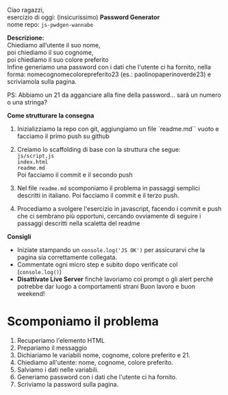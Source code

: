 Ciao ragazzi,  
esercizio di oggi: (insicurissimo) **Password Generator**  
nome repo: `js-pwdgen-wannabe` 

**Descrizione:**  
Chiediamo all’utente il suo nome,  
poi chiediamo il suo cognome,  
poi chiediamo il suo colore preferito  
Infine generiamo una password con i dati che l'utente ci ha fornito, nella forma: nomecognomecolorepreferito23
(es.: paolinopaperinoverde23) e scriviamola sulla pagina.

PS: Abbiamo un 21 da agganciare alla fine della password... sarà un numero o una stringa?

**Come strutturare la consegna**

1. Inizializziamo la repo con git, aggiungiamo un file `readme.md`` vuoto e facciamo il primo push su github

2. Creiamo lo scaffolding di base con la struttura che segue:  
`js/script.js`  
`index.html`  
`readme.md`  
Poi facciamo il commit e il secondo push

3. Nel file `readme.md` scomponiamo il problema in passaggi semplici descritti in italiano. Poi facciamo il commit e il terzo push.

4. Procediamo a svolgere l'esercizio in javascript,  facendo i commit e push che ci sembrano più opportuni, cercando ovviamente di seguire i passaggi descritti nella scaletta del readme

**Consigli**  
- Iniziate stampando un `console.log('JS OK')` per assicurarvi che la pagina sia  correttamente collegata.  
- Commentate ogni micro step e subito dopo verificate col (`console.log()`)  
- **Disattivate Live Server** finchè lavoriamo coi prompt o gli alert perchè potrebbe dar luogo a comportamenti strani
Buon lavoro e buon weekend!    






# Scomponiamo il problema

1. Recuperiamo l'elemento HTML
1. Prepariamo il messaggio
1. Dichiariamo le variabili nome, cognome, colore preferito e 21.
1. Chiediamo all'utente: nome, cognome, colore preferito.
1. Salviamo i dati nelle variabili.
1. Generiamo password con i dati che l'utente ci ha fornito.
1. Scriviamo la password sulla pagina.